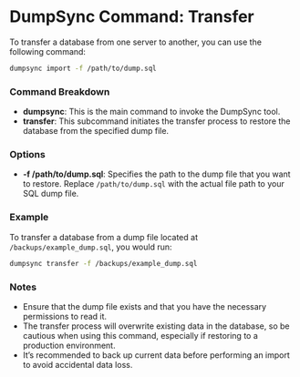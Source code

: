 # DumpSync Command: Transfer

To transfer a database from one server to another, you can use the following command:

```bash
dumpsync import -f /path/to/dump.sql
```

### Command Breakdown

- **dumpsync**: This is the main command to invoke the DumpSync tool.
- **transfer**: This subcommand initiates the transfer process to restore the database from the specified dump file.

### Options

- **-f /path/to/dump.sql**: Specifies the path to the dump file that you want to restore. Replace `/path/to/dump.sql` with the actual file path to your SQL dump file.

### Example

To transfer a database from a dump file located at `/backups/example_dump.sql`, you would run:

```bash
dumpsync transfer -f /backups/example_dump.sql
```

### Notes

- Ensure that the dump file exists and that you have the necessary permissions to read it.
- The transfer process will overwrite existing data in the database, so be cautious when using this command, especially if restoring to a production environment.
- It’s recommended to back up current data before performing an import to avoid accidental data loss.
